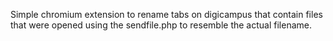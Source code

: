 Simple chromium extension to rename tabs on digicampus that contain files that were opened using the sendfile.php to resemble the actual filename.
